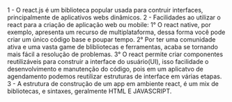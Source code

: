 1 - O react.js é um biblioteca popular usada para contruir interfaces, principalmente de aplicativos webs dinâmicos.
2 - Facilidades ao utilizar o react para a criação de aplicação web ou mobile:
1° O react native, por exemplo, apresenta um recurso de multiplataforma, dessa forma você pode criar um único código base e poupar tempo.
2° Por ter uma comunidade ativa e uma vasta game de blibliotecas e ferramentas, acaba se tornando mais fácil a resolução de problemas.
3° O react permite criar componentes reutilizáveis para construir a interface do usuário(UI), isso facilidade o desenvolvimento e manutenção do código, pois em um aplicatvo de agendamento podemos reutilizar estruturas de interface em várias etapas.
3 - A estrutura de construção de um app em ambiente react, é um mix de bibliotecas, e sintaxes, geralmente HTML E JAVASCRIPT.
